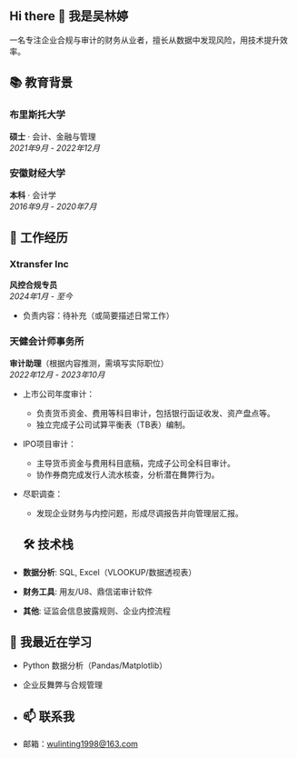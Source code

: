 ## Hi there 👋 我是吴林婷
一名专注企业合规与审计的财务从业者，擅长从数据中发现风险，用技术提升效率。

## 📚 教育背景

### **布里斯托大学**  
**硕士** · 会计、金融与管理  
_2021年9月 - 2022年12月_  

### **安徽财经大学**  
**本科** · 会计学  
_2016年9月 - 2020年7月_  

## 💼 工作经历

### **Xtransfer Inc**  
**风控合规专员**  
_2024年1月 - 至今_  
- 负责内容：待补充（或简要描述日常工作）

### **天健会计师事务所**  
**审计助理**（根据内容推测，需填写实际职位）  
_2022年12月 - 2023年10月_  
- 上市公司年度审计：  
  - 负责货币资金、费用等科目审计，包括银行函证收发、资产盘点等。  
  - 独立完成子公司试算平衡表（TB表）编制。  
- IPO项目审计：  
  - 主导货币资金与费用科目底稿，完成子公司全科目审计。  
  - 协作券商完成发行人流水核查，分析潜在舞弊行为。  
- 尽职调查：  
  - 发现企业财务与内控问题，形成尽调报告并向管理层汇报。
 
  ## 🛠️ 技术栈  
- **数据分析**: SQL, Excel（VLOOKUP/数据透视表）  
- **财务工具**: 用友/U8、鼎信诺审计软件  
- **其他**: 证监会信息披露规则、企业内控流程  

## 🌱 我最近在学习  
- Python 数据分析（Pandas/Matplotlib）  
- 企业反舞弊与合规管理

- ## 📫 联系我  
- 邮箱：[wulinting1998@163.com](mailto:wulinting1998@163.com)  
